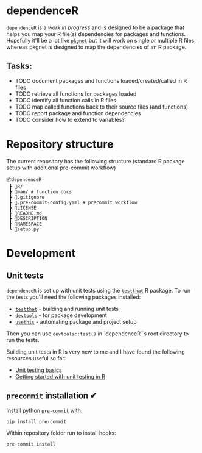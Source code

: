 # dependenceR
`dependenceR` is a _work in progress_ and is designed to be a package that helps
you map your R file(s) dependencies for packages and functions. Hopefully it'll
be a lot like [`pkgnet`](https://uptake.github.io/pkgnet/) but it will work on
single or multiple R files, whereas pkgnet is designed to map the dependencies
of an R package.

## Tasks:
- TODO document packages and functions loaded/created/called in R files
- TODO retrieve all functions for packages loaded
- TODO identify all function calls in R files
- TODO map called functions back to their source files (and functions)
- TODO report package and function dependencies
- TODO consider how to extend to variables?

# Repository structure
The current repository has the following structure (standard R package setup
with additional pre-commit workflow)
```
📦dependenceR
 ┣ 📂R/
 ┣ 📂man/ # function docs
 ┣ 📜.gitignore
 ┣ 📜.pre-commit-config.yaml # precommit workflow
 ┣ 📜LICENSE
 ┣ 📜README.md
 ┣ 📜DESCRIPTION
 ┣ 📜NAMESPACE
 ┗ 📜setup.py
```

# Development
## Unit tests

`dependenceR` is set up with unit tests using the
[`testthat`](https://testthat.r-lib.org/) R package. To run the tests you'll
need the following packages installed:
- [`testthat`](https://testthat.r-lib.org/) - building and running unit tests
- [`devtools`](https://www.r-project.org/nosvn/pandoc/devtools.html) - for package development
- [`usethis`](https://usethis.r-lib.org/) - automating package and project setup

Then you can use `devtools::test()` in `dependenceR``s root directory to run the tests.

Building unit tests in R is very new to me and I have found the following resources useful so far:
- [Unit testing basics](https://r-pkgs.org/testing-basics.html)
- [Getting started with unit testing in R](https://www.pipinghotdata.com/posts/2021-11-23-getting-started-with-unit-testing-in-r/)


## `precommit` installation ✔

Install python [`pre-commit`](https://pre-commit.com/) with:
```bash
pip install pre-commit
```

Within repository folder run to install hooks:
```bash
pre-commit install
```
